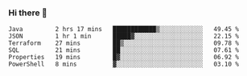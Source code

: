 ### Hi there 👋


<!--START_SECTION:waka-->

```text
Java         2 hrs 17 mins   ████████████▒░░░░░░░░░░░░   49.45 %
JSON         1 hr 1 min      █████▓░░░░░░░░░░░░░░░░░░░   22.15 %
Terraform    27 mins         ██▒░░░░░░░░░░░░░░░░░░░░░░   09.78 %
SQL          21 mins         ██░░░░░░░░░░░░░░░░░░░░░░░   07.61 %
Properties   19 mins         █▓░░░░░░░░░░░░░░░░░░░░░░░   06.92 %
PowerShell   8 mins          ▓░░░░░░░░░░░░░░░░░░░░░░░░   03.10 %
```

<!--END_SECTION:waka-->

<!--
**ssrahul96/ssrahul96** is a ✨ _special_ ✨ repository because its `README.md` (this file) appears on your GitHub profile.

Here are some ideas to get you started:

- 🔭 I’m currently working on ...
- 🌱 I’m currently learning ...
- 👯 I’m looking to collaborate on ...
- 🤔 I’m looking for help with ...
- 💬 Ask me about ...
- 📫 How to reach me: ...
- 😄 Pronouns: ...
- ⚡ Fun fact: ...
-->

